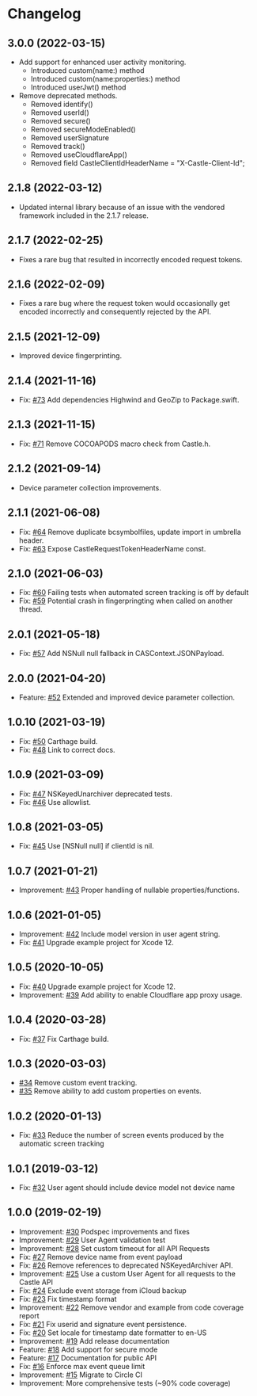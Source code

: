 # Changelog

## 3.0.0 (2022-03-15)
- Add support for enhanced user activity monitoring.
	- Introduced custom(name:) method
	- Introduced custom(name:properties:) method
	- Introduced userJwt() method
- Remove deprecated methods.
	- Removed identify()
	- Removed userId()
	- Removed secure()
	- Removed secureModeEnabled()
	- Removed userSignature
	- Removed track()
	- Removed useCloudflareApp()
	- Removed field CastleClientIdHeaderName = "X-Castle-Client-Id";

## 2.1.8 (2022-03-12)
- Updated internal library because of an issue with the vendored framework included in the 2.1.7 release.

## 2.1.7 (2022-02-25)
- Fixes a rare bug that resulted in incorrectly encoded request tokens.

## 2.1.6 (2022-02-09)
- Fixes a rare bug where the request token would occasionally get encoded incorrectly and consequently rejected by the API.

## 2.1.5 (2021-12-09)
- Improved device fingerprinting.

## 2.1.4 (2021-11-16)
- Fix: [#73](https://github.com/castle/castle-ios/pull/73) Add dependencies Highwind and GeoZip to Package.swift.

## 2.1.3 (2021-11-15)
- Fix: [#71](https://github.com/castle/castle-ios/pull/71) Remove COCOAPODS macro check from Castle.h.

## 2.1.2 (2021-09-14)
- Device parameter collection improvements.

## 2.1.1 (2021-06-08)
- Fix: [#64](https://github.com/castle/castle-ios/pull/64) Remove duplicate bcsymbolfiles, update import in umbrella header.
- Fix: [#63](https://github.com/castle/castle-ios/pull/63) Expose CastleRequestTokenHeaderName const.

## 2.1.0 (2021-06-03)
- Fix: [#60](https://github.com/castle/castle-ios/pull/60) Failing tests when automated screen tracking is off by default
- Fix: [#59](https://github.com/castle/castle-ios/pull/59) Potential crash in fingerpringting when called on another thread.

## 2.0.1 (2021-05-18)
- Fix: [#57](https://github.com/castle/castle-ios/pull/57) Add NSNull null fallback in CASContext.JSONPayload.

## 2.0.0 (2021-04-20)
- Feature: [#52](https://github.com/castle/castle-ios/pull/52) Extended and improved device parameter collection.

## 1.0.10 (2021-03-19)
- Fix: [#50](https://github.com/castle/castle-ios/pull/50) Carthage build.
- Fix: [#48](https://github.com/castle/castle-ios/pull/48) Link to correct docs.

## 1.0.9 (2021-03-09)

- Fix: [#47](https://github.com/castle/castle-ios/pull/47) NSKeyedUnarchiver deprecated tests.
- Fix: [#46](https://github.com/castle/castle-ios/pull/46) Use allowlist.

## 1.0.8 (2021-03-05)

- Fix: [#45](https://github.com/castle/castle-ios/pull/45) Use [NSNull null] if clientId is nil.

## 1.0.7 (2021-01-21)

- Improvement: [#43](https://github.com/castle/castle-ios/pull/43) Proper handling of nullable properties/functions.

## 1.0.6 (2021-01-05)

- Improvement: [#42](https://github.com/castle/castle-ios/pull/42) Include model version in user agent string.
- Fix: [#41](https://github.com/castle/castle-ios/pull/41) Upgrade example project for Xcode 12.

## 1.0.5 (2020-10-05)

- Fix: [#40](https://github.com/castle/castle-ios/pull/40) Upgrade example project for Xcode 12.
- Improvement: [#39](https://github.com/castle/castle-ios/pull/39) Add ability to enable Cloudflare app proxy usage.

## 1.0.4 (2020-03-28)

- Fix: [#37](https://github.com/castle/castle-ios/pull/37) Fix Carthage build.

## 1.0.3 (2020-03-03)

- [#34](https://github.com/castle/castle-ios/pull/34) Remove custom event tracking.
- [#35](https://github.com/castle/castle-ios/pull/35) Remove ability to add custom properties on events.

## 1.0.2 (2020-01-13)

- Fix: [#33](https://github.com/castle/castle-ios/pull/33) Reduce the number of screen events produced by the automatic screen tracking

## 1.0.1 (2019-03-12)

- Fix: [#32](https://github.com/castle/castle-ios/pull/32) User agent should include device model not device name

## 1.0.0 (2019-02-19)

- Improvement: [#30](https://github.com/castle/castle-ios/pull/30) Podspec improvements and fixes
- Improvement: [#29](https://github.com/castle/castle-ios/pull/29) User Agent validation test
- Improvement: [#28](https://github.com/castle/castle-ios/pull/28) Set custom timeout for all API Requests
- Fix: [#27](https://github.com/castle/castle-ios/pull/27) Remove device name from event payload
- Fix: [#26](https://github.com/castle/castle-ios/pull/26) Remove references to deprecated NSKeyedArchiver API.
- Improvement: [#25](https://github.com/castle/castle-ios/pull/25) Use a custom User Agent for all requests to the Castle API
- Fix: [#24](https://github.com/castle/castle-ios/pull/24) Exclude event storage from iCloud backup
- Fix: [#23](https://github.com/castle/castle-ios/pull/23) Fix timestamp format
- Improvement: [#22](https://github.com/castle/castle-ios/pull/22) Remove vendor and example from code coverage report
- Fix: [#21](https://github.com/castle/castle-ios/pull/21) Fix userid and signature event persistence.
- Fix: [#20](https://github.com/castle/castle-ios/pull/20) Set locale for timestamp date formatter to en-US
- Improvement: [#19](https://github.com/castle/castle-ios/pull/19) Add release documentation
- Feature: [#18](https://github.com/castle/castle-ios/pull/18) Add support for secure mode
- Feature: [#17](https://github.com/castle/castle-ios/pull/17) Documentation for public API
- Fix: [#16](https://github.com/castle/castle-ios/pull/16) Enforce max event queue limit
- Improvement: [#15](https://github.com/castle/castle-ios/pull/15) Migrate to Circle CI
- Improvement: More comprehensive tests (~90% code coverage)
